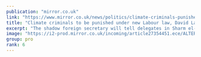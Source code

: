 ```yaml
---
publication: "mirror.co.uk"
link: "https://www.mirror.co.uk/news/politics/climate-criminals-punished-under-new-28489196"
title: "Climate criminals to be punished under new Labour law, David Lammy says"
excerpt: "The shadow foreign secretary will tell delegates in Sharm el-Sheikh on Tuesday that Labour would put the environment at the top of the international agenda by pushing for climate action to “become a f"
image: "https://i2-prod.mirror.co.uk/incoming/article27354451.ece/ALTERNATES/s1200/0_SOCIAL-David-Lammy.jpg"
group: pro
rank: 6
---
```

